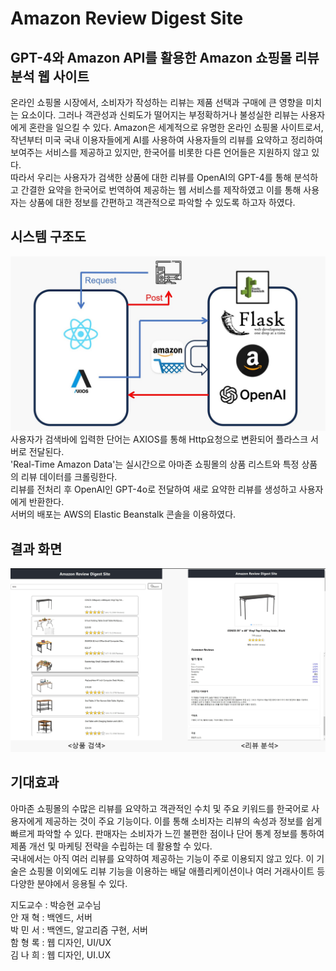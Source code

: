 # Amazon Review Digest Site

## GPT-4와 Amazon API를 활용한 Amazon 쇼핑몰 리뷰 분석 웹 사이트
 온라인 쇼핑몰 시장에서, 소비자가 작성하는 리뷰는 제품 선택과 구매에 큰 영향을 미치는 요소이다. 그러나 객관성과 신뢰도가 떨어지는 부정확하거나 불성실한 리뷰는 사용자에게 혼란을 일으킬 수 있다. Amazon은 세계적으로 유명한 온라인 쇼핑몰 사이트로서, 작년부터 미국 국내 이용자들에게 AI를 사용하여 사용자들의 리뷰를 요약하고 정리하여 보여주는 서비스를 제공하고 있지만, 한국어를 비롯한 다른 언어들은 지원하지 않고 있다.   
 따라서 우리는 사용자가 검색한 상품에 대한 리뷰를 OpenAI의 GPT-4를 통해 분석하고 간결한 요약을 한국어로 번역하여 제공하는 웹 서비스를 제작하였고 이를 통해 사용자는 상품에 대한 정보를 간편하고 객관적으로 파악할 수 있도록 하고자 하였다.

   
## 시스템 구조도
 ![My Image](https://github.com/hs-1971227-jaehyeokahn/HSCapstone30/blob/main/Dataflow.JPG)
 사용자가 검색바에 입력한 단어는 AXIOS를 통해 Http요청으로 변환되어 플라스크 서버로 전달된다.  
 'Real-Time Amazon Data'는 실시간으로 아마존 쇼핑몰의 상품 리스트와 특정 상품의 리뷰 데이터를 크롤링한다.  
 리뷰를 전처리 후 OpenAI인 GPT-4o로 전달하여 새로 요약한 리뷰를 생성하고 사용자에게 반환한다.  
 서버의 배포는 AWS의 Elastic Beanstalk 콘솔을 이용하였다.   

   
 ## 결과 화면
 ![My Image](https://github.com/hs-1971227-jaehyeokahn/HSCapstone30/blob/main/Result.png)

     
 ## 기대효과
 아마존 쇼핑몰의 수많은 리뷰를 요약하고 객관적인 수치 및 주요 키워드를 한국어로 사용자에게 제공하는 것이 주요 기능이다. 이를 통해 소비자는 리뷰의 속성과 정보를 쉽게 빠르게 파악할 수 있다. 판매자는 소비자가 느낀 불편한 점이나 단어 통계 정보를 통하여 제품 개선 및 마케팅 전략을 수립하는 데 활용할 수 있다.   
 국내에서는 아직 여러 리뷰를 요약하여 제공하는 기능이 주로 이용되지 않고 있다. 이 기술은 쇼핑몰 이외에도 리뷰 기능을 이용하는 배달 애플리케이션이나 여러 거래사이트 등 다양한 분야에서 응용될 수 있다.   

지도교수 : 박승현 교수님   
안 재 혁 : 백엔드, 서버   
박 민 서 : 백엔드, 알고리즘 구현, 서버   
함 형 록 : 웹 디자인, UI/UX   
김 나 희 : 웹 디자인, UI.UX   
